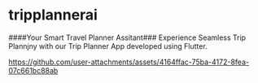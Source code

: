 # tripplannerai
####Your Smart Travel Planner Assitant###
Experience Seamless Trip Plannjny with our Trip Planner App developed using Flutter.

https://github.com/user-attachments/assets/4164ffac-75ba-4172-8fea-07c661bc88ab



